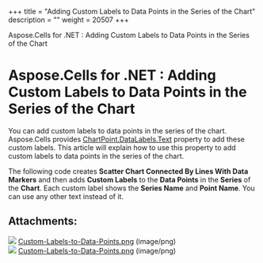 +++
title = "Adding Custom Labels to Data Points in the Series of the Chart" 
description = "" 
weight = 20507 
+++

Aspose.Cells for .NET : Adding Custom Labels to Data Points in the Series of the Chart  

# Aspose.Cells for .NET : Adding Custom Labels to Data Points in the Series of the Chart


You can add custom labels to data points in the series of the chart. Aspose.Cells provides [ChartPoint.DataLabels.Text](https://apireference.aspose.com/net/cells/aspose.cells.charts/datalabels/properties/text) property to add these custom labels. This article will explain how to use this property to add custom labels to data points in the series of the chart.

The following code creates **Scatter Chart Connected By Lines With Data Markers** and then adds **Custom Labels** to the **Data Points** in the **Series** of the **Chart**. Each custom label shows the **Series Name** and **Point Name**. You can use any other text instead of it.

## Attachments:

![](https://docs2.aspose.com/cells/net/images/icons/bullet_blue.gif) [Custom-Labels-to-Data-Points.png](https://docs2.aspose.com/cells/net/attachments/5017343/5115159.png) (image/png)  
![](https://docs2.aspose.com/cells/net/images/icons/bullet_blue.gif) [Custom-Labels-to-Data-Points.png](https://docs2.aspose.com/cells/net/attachments/5017343/5112319.png) (image/png)  

